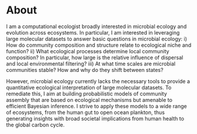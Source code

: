 # About

I am a computational ecologist broadly interested in microbial ecology and evolution across ecosystems. In particular, I am interested in leveraging large molecular datasets to answer basic questions in microbial ecology: i) How do community composition and structure relate to ecological niche and function? ii) What ecological processes determine local community composition? In particular, how large is the relative influence of dispersal and local environmental filtering? iii) At what time scales are microbial communities stable? How and why do they shift between states?

However, microbial ecology currently lacks the necessary tools to provide a quantitative ecological interpretation of large molecular datasets. To remediate this, I aim at building probabilistic models of community assembly that are based on ecological mechanisms but amenable to efficient Bayesian inference. I strive to apply these models to a wide range of ecosystems, from the human gut to open ocean plankton, thus generating insights with broad societal implications from human health to the global carbon cycle.


